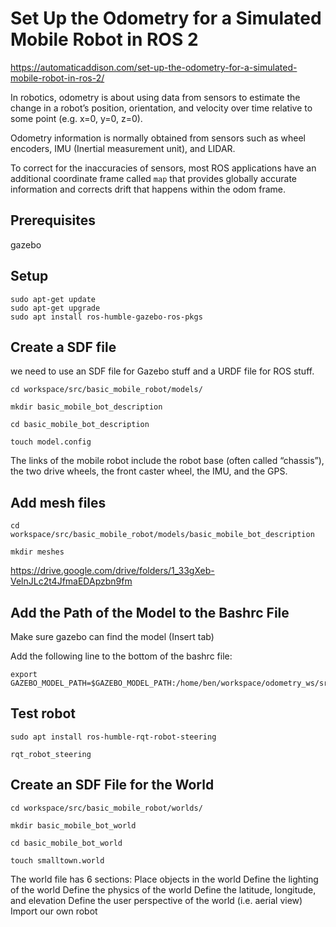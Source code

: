 # Set Up the Odometry for a Simulated Mobile Robot in ROS 2
https://automaticaddison.com/set-up-the-odometry-for-a-simulated-mobile-robot-in-ros-2/


In robotics, odometry is about using data from sensors to estimate the change in a robot’s position, orientation, and velocity over time relative to some point (e.g. x=0, y=0, z=0). 

Odometry information is normally obtained from sensors such as wheel encoders, IMU (Inertial measurement unit), and LIDAR. 


To correct for the inaccuracies of sensors, most ROS applications have an additional coordinate frame called `map` that provides globally accurate information and corrects drift that happens within the odom frame.


## Prerequisites
gazebo


## Setup 
```
sudo apt-get update
sudo apt-get upgrade
sudo apt install ros-humble-gazebo-ros-pkgs
```

## Create a SDF file 
we need to use an SDF file for Gazebo stuff and a URDF file for ROS stuff.

```
cd workspace/src/basic_mobile_robot/models/

mkdir basic_mobile_bot_description

cd basic_mobile_bot_description

touch model.config
```
The links of the mobile robot include the robot base (often called “chassis”), the two drive wheels, the front caster wheel, the IMU, and the GPS.


## Add mesh files
```
cd workspace/src/basic_mobile_robot/models/basic_mobile_bot_description

mkdir meshes

```
https://drive.google.com/drive/folders/1_33gXeb-VelnJLc2t4JfmaEDApzbn9fm


## Add the Path of the Model to the Bashrc File
Make sure gazebo can find the model (Insert tab)

Add the following line to the bottom of the bashrc file:
```
export GAZEBO_MODEL_PATH=$GAZEBO_MODEL_PATH:/home/ben/workspace/odometry_ws/src/basic_mobile_robot/models/
```

## Test robot
```
sudo apt install ros-humble-rqt-robot-steering

rqt_robot_steering
```

## Create an SDF File for the World
```
cd workspace/src/basic_mobile_robot/worlds/

mkdir basic_mobile_bot_world

cd basic_mobile_bot_world

touch smalltown.world
```

The world file has 6 sections:
Place objects in the world
Define the lighting of the world
Define the physics of the world
Define the latitude, longitude, and elevation
Define the user perspective of the world (i.e. aerial view)
Import our own robot